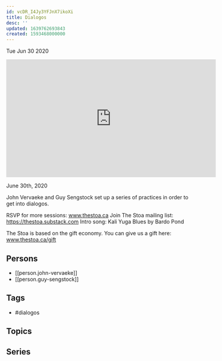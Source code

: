 ```yaml
---
id: vcDR_I4Jy3YFJnX7ikoXi
title: Dialogos
desc: ''
updated: 1639762693843
created: 1593468000000
---
```





Tue Jun 30 2020

<iframe width="560" height="315" src="https://www.youtube.com/embed/rzYby5o4sKo" title="Dialogos w/ John Vervaeke and Guy Sengstock" frameborder="0" allow="accelerometer; autoplay; clipboard-write; encrypted-media; gyroscope; picture-in-picture" allowfullscreen ></iframe>

June 30th, 2020

John Vervaeke and Guy Sengstock set up a series of practices in order to get into dialogos.

RSVP for more sessions: www.thestoa.ca
Join The Stoa mailing list: https://thestoa.substack.com
Intro song: Kali Yuga Blues by Bardo Pond

The Stoa is based on the gift economy. You can give us a gift here: www.thestoa.ca/gift

## Persons

- [[person.john-vervaeke]]
- [[person.guy-sengstock]]

## Tags

- #dialogos

## Topics



## Series



